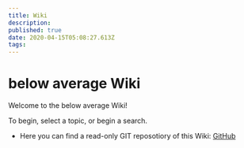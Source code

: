 ```yaml
---
title: Wiki
description: 
published: true
date: 2020-04-15T05:08:27.613Z
tags: 
---
```


# below average Wiki
Welcome to the below average Wiki!

To begin, select a topic, or begin a search.

* Here you can find a read-only GIT reposotiory of this Wiki: [GitHub](https://github.com/belowaverage-org/Wiki)